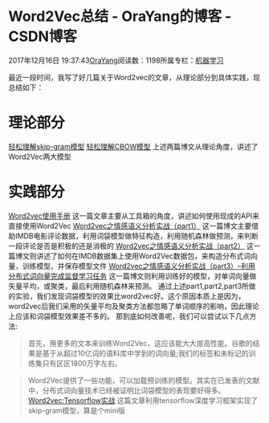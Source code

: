 
# Word2Vec总结 - OraYang的博客 - CSDN博客

2017年12月16日 19:37:43[OraYang](https://me.csdn.net/u010665216)阅读数：1198所属专栏：[机器学习](https://blog.csdn.net/column/details/16605.html)



最近一段时间，我写了好几篇关于Word2vec的文章，从理论部分到具体实践，现总结如下：
# 理论部分
[轻松理解skip-gram模型](http://blog.csdn.net/u010665216/article/details/78721354)
[轻松理解CBOW模型](http://blog.csdn.net/u010665216/article/details/78724856)
上述两篇博文从理论角度，讲述了Word2Vec两大模型
# 实践部分
[Word2vec使用手册](http://blog.csdn.net/u010665216/article/details/78709018)
这一篇文章主要从工具箱的角度，讲述如何使用现成的API来直接使用Word2Vec
[Word2vec之情感语义分析实战（part1）](http://blog.csdn.net/u010665216/article/details/78741159)
这一篇博文主要借助IMDB电影评论数据，利用词袋模型做特征构造，利用随机森林做预测，来判断一段评论是否是积极的还是消极的
[Word2vec之情感语义分析实战（part2）](http://blog.csdn.net/u010665216/article/details/78805403)
这一篇博文则讲述了如何在IMDB数据集上使用Word2Vec数据包，来构造分布式词向量，训练模型，并保存模型文件
[Word2vec之情感语义分析实战（part3）–利用分布式词向量完成监督学习任务](http://blog.csdn.net/u010665216/article/details/78813407)
这一篇博文则利用训练好的模型，对单词向量做矢量平均，或聚类，最后利用随机森林来预测。
通过上述part1,part2,part3所做的实验，我们发现词袋模型的效果比word2vec好。这个原因本质上是因为，word2vec后我们采用的矢量平均及聚类方法都忽略了单词顺序的影响，因此理论上应该和词袋模型效果差不多的。
那到底如何改善呢，我们可以尝试以下几点方法:
> 首先，用更多的文本来训练Word2Vec，这应该能大大提高性能。谷歌的结果是基于从超过10亿词的语料库中学到的词向量;我们的标签和未标记的训练集只有区区1800万字左右。

> Word2Vec提供了一些功能，可以加载预训练的模型。其实在已发表的文献中，分布式词向量技术已经被证明比词袋模型的表现要好得多。
[Word2vec:Tensorflow实战](http://blog.csdn.net/u010665216/article/details/78975005)
这篇文章利用tensorflow深度学习框架实现了skip-gram模型，算是个mini版

